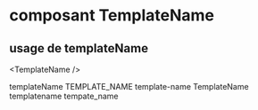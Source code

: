 # composant TemplateName

## usage de templateName

&lt;TemplateName /&gt;

templateName
TEMPLATE_NAME
template-name
TemplateName
templatename
tempate_name